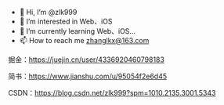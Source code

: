 - 👋 Hi, I’m @zlk999
- 👀 I’m interested in Web、iOS
- 🌱 I’m currently learning Web、iOS...
- 📫 How to reach me zhanglkx@163.com

掘金：https://juejin.cn/user/4336920460798183

简书：https://www.jianshu.com/u/95054f2e6d45

CSDN：https://blog.csdn.net/zlk999?spm=1010.2135.3001.5343

<!---
zlk999/zlk999 is a ✨ special ✨ repository because its `README.md` (this file) appears on your GitHub profile.
You can click the Preview link to take a look at your changes.
--->
